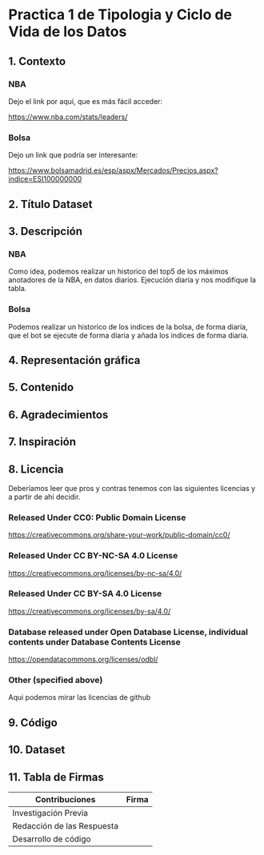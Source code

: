 # Practica 1 de Tipologia y Ciclo de Vida de los Datos

## 1. Contexto

### NBA

Dejo el link por aquí, que es más fácil acceder:

https://www.nba.com/stats/leaders/

### Bolsa

Dejo un link que podría ser interesante:

https://www.bolsamadrid.es/esp/aspx/Mercados/Precios.aspx?indice=ESI100000000

## 2. Título Dataset


## 3. Descripción

### NBA
Como idea, podemos realizar un historico del top5 de los máximos anotadores de la NBA, en datos diarios. Ejecución diaria y nos modifique la tabla.

### Bolsa

Podemos realizar un historico de los indices de la bolsa, de forma diaria, que el bot se ejecute de forma diaria y añada los indices de forma diaria.

## 4. Representación gráfica


## 5. Contenido


## 6. Agradecimientos


## 7. Inspiración


## 8. Licencia

Deberíamos leer que pros y contras tenemos con las siguientes licencias y a partir de ahí decidir.

### Released Under CC0: Public Domain License
https://creativecommons.org/share-your-work/public-domain/cc0/

### Released Under CC BY-NC-SA 4.0 License
https://creativecommons.org/licenses/by-nc-sa/4.0/

### Released Under CC BY-SA 4.0 License
https://creativecommons.org/licenses/by-sa/4.0/

### Database released under Open Database License, individual contents under Database Contents License
https://opendatacommons.org/licenses/odbl/

### Other (specified above)
Aqui podemos mirar las licencias de github


## 9. Código


## 10. Dataset 


## 11. Tabla de Firmas

| Contribuciones | Firma |
| --------- | ---------| 
| Investigación Previa| |
| Redacción de las Respuesta| |
| Desarrollo de código | |

